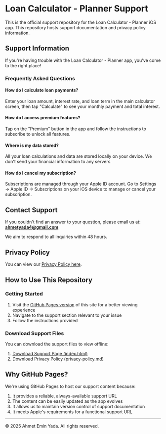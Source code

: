 # Loan Calculator - Planner Support

This is the official support repository for the Loan Calculator - Planner iOS app. This repository hosts support documentation and privacy policy information.

## Support Information

If you're having trouble with the Loan Calculator - Planner app, you've come to the right place!

### Frequently Asked Questions

#### How do I calculate loan payments?
Enter your loan amount, interest rate, and loan term in the main calculator screen, then tap "Calculate" to see your monthly payment and total interest.

#### How do I access premium features?
Tap on the "Premium" button in the app and follow the instructions to subscribe to unlock all features.

#### Where is my data stored?
All your loan calculations and data are stored locally on your device. We don't send your financial information to any servers.

#### How do I cancel my subscription?
Subscriptions are managed through your Apple ID account. Go to Settings → Apple ID → Subscriptions on your iOS device to manage or cancel your subscription.

## Contact Support

If you couldn't find an answer to your question, please email us at:
**ahmetyada4@gmail.com**

We aim to respond to all inquiries within 48 hours.

## Privacy Policy

You can view our [Privacy Policy here](privacy-policy.md).

## How to Use This Repository

### Getting Started
1. Visit the [GitHub Pages version](https://crovs.github.io) of this site for a better viewing experience
2. Navigate to the support section relevant to your issue
3. Follow the instructions provided

### Download Support Files

You can download the support files to view offline:

1. [Download Support Page (index.html)](https://github.com/crovs/crovs.github.io/blob/main/index.html)
2. [Download Privacy Policy (privacy-policy.md)](https://github.com/crovs/crovs.github.io/blob/main/privacy-policy.md)

## Why GitHub Pages?

We're using GitHub Pages to host our support content because:

1. It provides a reliable, always-available support URL
2. The content can be easily updated as the app evolves
3. It allows us to maintain version control of support documentation
4. It meets Apple's requirements for a functional support URL

---

© 2025 Ahmet Emin Yada. All rights reserved.
